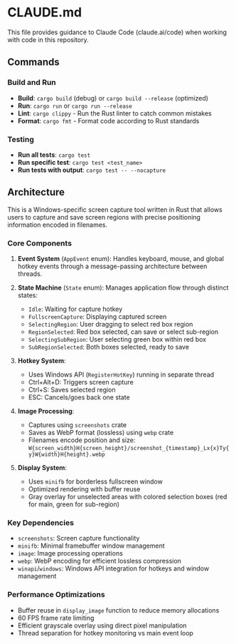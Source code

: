 # CLAUDE.md

This file provides guidance to Claude Code (claude.ai/code) when working with code in this repository.

## Commands

### Build and Run
- **Build**: `cargo build` (debug) or `cargo build --release` (optimized)
- **Run**: `cargo run` or `cargo run --release`
- **Lint**: `cargo clippy` - Run the Rust linter to catch common mistakes
- **Format**: `cargo fmt` - Format code according to Rust standards

### Testing
- **Run all tests**: `cargo test`
- **Run specific test**: `cargo test <test_name>`
- **Run tests with output**: `cargo test -- --nocapture`

## Architecture

This is a Windows-specific screen capture tool written in Rust that allows users to capture and save screen regions with precise positioning information encoded in filenames.

### Core Components

1. **Event System** (`AppEvent` enum): Handles keyboard, mouse, and global hotkey events through a message-passing architecture between threads.

2. **State Machine** (`State` enum): Manages application flow through distinct states:
   - `Idle`: Waiting for capture hotkey
   - `FullscreenCapture`: Displaying captured screen
   - `SelectingRegion`: User dragging to select red box region
   - `RegionSelected`: Red box selected, can save or select sub-region
   - `SelectingSubRegion`: User selecting green box within red box
   - `SubRegionSelected`: Both boxes selected, ready to save

3. **Hotkey System**:
   - Uses Windows API (`RegisterHotKey`) running in separate thread
   - Ctrl+Alt+D: Triggers screen capture
   - Ctrl+S: Saves selected region
   - ESC: Cancels/goes back one state

4. **Image Processing**:
   - Captures using `screenshots` crate
   - Saves as WebP format (lossless) using `webp` crate
   - Filenames encode position and size: `W{screen_width}H{screen_height}/screenshot_{timestamp}_Lx{x}Ty{y}W{width}H{height}.webp`

5. **Display System**:
   - Uses `minifb` for borderless fullscreen window
   - Optimized rendering with buffer reuse
   - Gray overlay for unselected areas with colored selection boxes (red for main, green for sub-region)

### Key Dependencies
- `screenshots`: Screen capture functionality
- `minifb`: Minimal framebuffer window management
- `image`: Image processing operations
- `webp`: WebP encoding for efficient lossless compression
- `winapi`/`windows`: Windows API integration for hotkeys and window management

### Performance Optimizations
- Buffer reuse in `display_image` function to reduce memory allocations
- 60 FPS frame rate limiting
- Efficient grayscale overlay using direct pixel manipulation
- Thread separation for hotkey monitoring vs main event loop